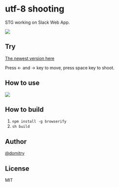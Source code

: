 # utf-8 shooting
STG working on Slack Web App.

![](https://i.gyazo.com/206f8d0ee7b24dcb1e37e56629cdad49.png)

## Try

[The newest version here](https://dl.dropboxusercontent.com/u/47978121/shooting/index.html)

Press <- and -> key to move, press space key to shoot.

## How to use

![](https://i.gyazo.com/5ca227361f985c8a9ebc002866816383.png)

## How to build
1. `npm install -g browserify`
2. `sh build`

## Author
[@domitry](https://twitter.com/domitry)

## License
MIT
